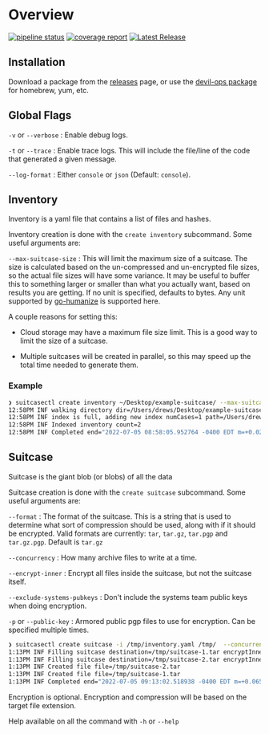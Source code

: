 # Overview

[![pipeline status](https://gitlab.oit.duke.edu/oit-ssi-systems/data-suitcase/badges/main/pipeline.svg)](https://gitlab.oit.duke.edu/oit-ssi-systems/data-suitcase/-/commits/main)
[![coverage report](https://gitlab.oit.duke.edu/oit-ssi-systems/data-suitcase/badges/main/coverage.svg)](https://gitlab.oit.duke.edu/oit-ssi-systems/data-suitcase/-/commits/main)
[![Latest Release](https://gitlab.oit.duke.edu/oit-ssi-systems/data-suitcase/-/badges/release.svg)](https://gitlab.oit.duke.edu/oit-ssi-systems/data-suitcase/-/releases)

## Installation

Download a package from the [releases](https://gitlab.oit.duke.edu/devil-ops/data-suitcase/-/releases) page, or use the [devil-ops package](https://gitlab.oit.duke.edu/devil-ops/installing-devil-ops-packages) for homebrew, yum, etc.

## Global Flags

`-v` or `--verbose` : Enable debug logs.

`-t` or `--trace` : Enable trace logs. This will include the file/line of the
code that generated a given message.

`--log-format` : Either `console` or `json` (Default: `console`).

## Inventory

Inventory is a yaml file that contains a list of files and hashes.

Inventory creation is done with the `create inventory` subcommand. Some useful
arguments are:

`--max-suitcase-size` : This will limit the maximum size of a suitcase. The size
is calculated based on the un-compressed and un-encrypted file sizes, so the
actual file sizes will have some variance. It may be useful to buffer this to
something larger or smaller than what you actually want, based on results you
are getting. If no unit is specified, defaults to bytes. Any unit supported by
[go-humanize](https://github.com/dustin/go-humanize) is supported here.

A couple reasons for setting this:

* Cloud storage may have a maximum file size limit. This is a good way to limit
  the size of a suitcase.

* Multiple suitcases will be created in parallel, so this may speed up the total
  time needed to generate them.

### Example

```bash
❯ suitcasectl create inventory ~/Desktop/example-suitcase/ --max-suitcase-size=3.5Mb -v  > /tmp/inventory.yaml
12:58PM INF walking directory dir=/Users/drews/Desktop/example-suitcase/
12:58PM INF index is full, adding new index numCases=1 path=/Users/drews/Desktop/example-suitcase/20220221_100626.jpeg size=225122
12:58PM INF Indexed inventory count=2
12:58PM INF Completed end="2022-07-05 08:58:05.952764 -0400 EDT m=+0.023972543" runtime=21.483957ms start="2022-07-05 08:58:05.93128 -0400 EDT m=+0.002488586"
```

## Suitcase

Suitcase is the giant blob (or blobs) of all the data

Suitcase creation is done with the `create suitcase` subcommand. Some useful arguments are:

`--format` : The format of the suitcase. This is a string that is used to
determine what sort of compression should be used, along with if it should be
encrypted. Valid formats are currently: `tar`, `tar.gz`, `tar.pgp` and
`tar.gz.pgp`. Default is `tar.gz`

`--concurrency` : How many archive files to write at a time.

`--encrypt-inner` : Encrypt all files inside the suitcase, but not the suitcase itself.

`--exclude-systems-pubkeys` : Don't include the systems team public keys when
doing encryption.

`-p` or `--public-key` : Armored public pgp files to use for encryption. Can be
specified multiple times.

```bash
❯ suitcasectl create suitcase -i /tmp/inventory.yaml /tmp/  --concurrency=10 --format=.tar
1:13PM INF Filling suitcase destination=/tmp/suitcase-1.tar encryptInner=false format=tar index=1
1:13PM INF Filling suitcase destination=/tmp/suitcase-2.tar encryptInner=false format=tar index=2
1:13PM INF Created file file=/tmp/suitcase-2.tar
1:13PM INF Created file file=/tmp/suitcase-1.tar
1:13PM INF Completed end="2022-07-05 09:13:02.518938 -0400 EDT m=+0.065861238" runtime=63.473358ms start="2022-07-05 09:13:02.455463 -0400 EDT m=+0.002387880"
```

Encryption is optional. Encryption and compression will be based on the target file extension.

Help available on all the command with `-h` or `--help`
